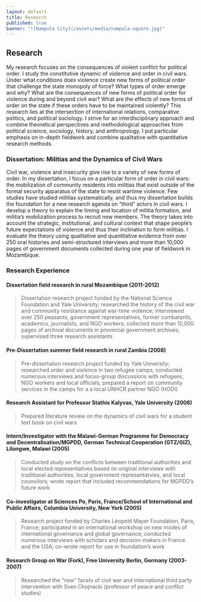 ```yaml
---
layout: default
title: Research
published: true
banner: "![Nampula City](/assets/media/nampula-square.jpg)"
---
```


## Research

My research focuses on the consequences of violent conflict for political order. I study the constitutive dynamic of violence and order in civil wars. Under what conditions does violence create new forms of political order that challenge the state monopoly of force? What types of order emerge and why? What are the consequences of new forms of political order for violence during and beyond civil war? What are the effects of new forms of order on the state if these orders have to be maintained violently? This research lies at the intersection of international relations, comparative politics, and political sociology. I strive for an interdisciplinary approach and combine theoretical perspectives and methodological approaches from political science, sociology, history, and anthropology. I put particular emphasis on in-depth fieldwork and combine qualitative with quantitative research methods.

### Dissertation: Militias and the Dynamics of Civil Wars

Civil war, violence and insecurity give rise to a variety of new forms of order. In my dissertation, I focus on a particular form of order in civil wars: the mobilization of community residents into militias that exist outside of the formal security apparatus of the state to resist wartime violence. Few studies have studied militias systematically, and thus my dissertation builds the foundation for a new research agenda on “third” actors in civil wars. I develop a theory to explain the timing and location of militia formation, and militia’s mobilization process to recruit new members. The theory takes into account the strategic, institutional, and cultural context that shape people’s future expectations of violence and thus their inclination to form militias. I evaluate the theory using qualitative and quantitative evidence from over 250 oral histories and semi-structured interviews and more than 10,000 pages of government documents collected during one year of fieldwork in Mozambique.

### Research Experience

#### Dissertation field research in rural Mozambique (2011-2012)

> Dissertation research project funded by the National Science Foundation and Yale University; researched the history of the civil war and community resistance against war-time violence; interviewed over 250 peasants, government representatives, former combatants, academics, journalists, and NGO workers; collected more than 10,000 pages of archival documents in provincial government archives; supervised three research assistants 

#### Pre-Dissertation summer field research in rural Zambia (2008)
	
> Pre-dissertation research project funded by Yale University; researched order and violence in two refugee camps; conducted numerous interviews and focus-group discussions with refugees, NGO workers and local officials; prepared a report on community services in the camps for a a local UNHCR partner NGO (HODI)

#### Research Assistant for Professor Stathis Kalyvas, Yale University (2008)

> Prepared literature review on the dynamics of civil wars for a student text book on civil wars

#### Intern/Investigator with the Malawi-German Programme for Democracy and Decentralisation/MGPDD, German Technical Cooperation (GTZ/GIZ), Lilongwe, Malawi (2005)

> Conducted study on the conflicts between traditional authorities and local elected representatives based on original interviews with traditional authorities, local government representatvies, and local councilors; wrote report that included recommendations for MGPDD’s future work

#### Co-investigator at Sciences Po, Paris, France/School of International and Public Affairs, Columbia University, New York (2005)

> Research project funded by Charles Léopold Mayer Foundation, Paris, France; participated in an international workshop on new modes of international governance and global governance; conducted numerous interviews with scholars and decision-makers in France and the USA; co-wrote report for use in foundation’s work

#### Research Group on War (Fork), Free University Berlin, Germany (2003-2007)

> Researched the “new” facets of civil war and international third party intervention with Sven Chojnacki (professor of peace and conflict studies)